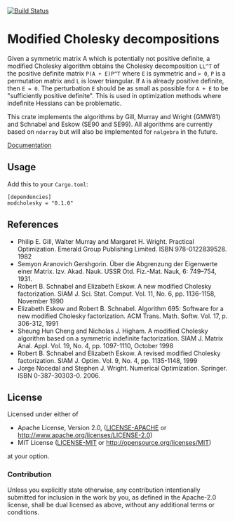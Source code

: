 [![Build Status](https://travis-ci.org/argmin-rs/modcholesky.svg?branch=master)](https://travis-ci.org/argmin-rs/modcholesky)

# Modified Cholesky decompositions

Given a symmetric matrix A which is potentially not positive definite, a modified Cholesky algorithm obtains the Cholesky decomposition `LL^T` of the positive definite matrix `P(A + E)P^T` where `E` is symmetric and `> 0`, `P` is a permutation matrix and `L` is lower triangular.
If `A` is already positive definite, then `E = 0`.
The perturbation `E` should be as small as possible for `A + E` to be "sufficiently positive definite".
This is used in optimization methods where indefinite Hessians can be problematic.

This crate implements the algorithms by Gill, Murray and Wright (GMW81) and Schnabel and Eskow (SE90 and SE99).
All algorithms are currently based on `ndarray` but will also be implemented for `nalgebra` in the future.

[Documentation](https://argmin-rs.github.io/modcholesky/modcholesky/)


## Usage

Add this to your `Cargo.toml`:

```
[dependencies]
modcholesky = "0.1.0"
```

## References

* Philip E. Gill, Walter Murray and Margaret H. Wright.
  Practical Optimization.
  Emerald Group Publishing Limited. ISBN 978-0122839528. 1982
* Semyon Aranovich Gershgorin.
  Über die Abgrenzung der Eigenwerte einer Matrix.
  Izv. Akad. Nauk. USSR Otd. Fiz.-Mat. Nauk, 6: 749–754, 1931.
* Robert B. Schnabel and Elizabeth Eskow.
  A new modified Cholesky factorization.
  SIAM J. Sci. Stat. Comput. Vol. 11, No. 6, pp. 1136-1158, November 1990
* Elizabeth Eskow and Robert B. Schnabel.
  Algorithm 695: Software for a new modified Cholesky factorization.
  ACM Trans. Math. Softw. Vol. 17, p. 306-312, 1991
* Sheung Hun Cheng and Nicholas J. Higham.
  A modified Cholesky algorithm based on a symmetric indefinite factorization.
  SIAM J. Matrix Anal. Appl. Vol. 19, No. 4, pp. 1097-1110, October 1998
* Robert B. Schnabel and Elizabeth Eskow.
  A revised modified Cholesky factorization.
  SIAM J. Optim. Vol. 9, No. 4, pp. 1135-1148, 1999
* Jorge Nocedal and Stephen J. Wright.
  Numerical Optimization.
  Springer. ISBN 0-387-30303-0. 2006.

## License

Licensed under either of

  * Apache License, Version 2.0, ([LICENSE-APACHE](LICENSE-APACHE) or http://www.apache.org/licenses/LICENSE-2.0)
  * MIT License ([LICENSE-MIT](LICENSE-MIT) or http://opensource.org/licenses/MIT)

at your option.


### Contribution

Unless you explicitly state otherwise, any contribution intentionally submitted for inclusion in the work by you, as defined in the Apache-2.0 license, shall be dual licensed as above, without any additional terms or conditions.
